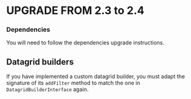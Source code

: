 UPGRADE FROM 2.3 to 2.4
=======================

### Dependencies

You will need to follow the dependencies upgrade instructions.

## Datagrid builders

If you have implemented a custom datagrid builder, you must adapt the signature
of its `addFilter` method to match the one in `DatagridBuilderInterface` again.

